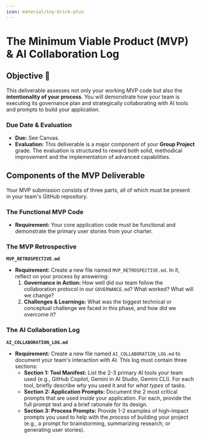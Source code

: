 ```yaml
---
icon: material/toy-brick-plus
---
```


# The Minimum Viable Product (MVP) & AI Collaboration Log

## Objective 🎯

This deliverable assesses not only your working MVP code but also the **intentionality of your process**. You will demonstrate how your team is executing its governance plan and strategically collaborating with AI tools and prompts to build your application.

### Due Date & Evaluation

* **Due:** See Canvas.
* **Evaluation:** This deliverable is a major component of your **Group Project** grade. The evaluation is structured to reward both solid, methodical improvement and the implementation of advanced capabilities.

## Components of the MVP Deliverable

Your MVP submission consists of three parts, all of which must be present in your team's GitHub repository.

### The Functional MVP Code

* **Requirement:** Your core application code must be functional and demonstrate the primary user stories from your charter.

### The MVP Retrospective 

**`MVP_RETROSPECTIVE.md`**

* **Requirement:** Create a new file named `MVP_RETROSPECTIVE.md`. In it, reflect on your process by answering:
    1.  **Governance in Action:** How well did our team follow the collaboration protocol in our `GOVERNANCE.md`? What worked? What will we change?
    2.  **Challenges & Learnings:** What was the biggest technical or conceptual challenge we faced in this phase, and how did we overcome it?

### The AI Collaboration Log 

**`AI_COLLABORATION_LOG.md`**

* **Requirement:** Create a new file named `AI_COLLABORATION_LOG.md` to document your team's interaction with AI. This log must contain three sections:
    * **Section 1: Tool Manifest:** List the 2-3 primary AI tools your team used (e.g., GitHub Copilot, Gemini in AI Studio, Gemini CLI). For each tool, briefly describe *why* you used it and for *what types* of tasks.
    * **Section 2: Application Prompts:** Document the 2 most critical prompts that are used *inside* your application. For each, provide the full prompt text and a brief rationale for its design.
    * **Section 3: Process Prompts:** Provide 1-2 examples of high-impact prompts you used to help with the *process* of building your project (e.g., a prompt for brainstorming, summarizing research, or generating user stories).